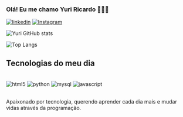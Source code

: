 ### Olá! Eu me chamo Yuri Ricardo 🚀👋🏻

[![linkedin](https://img.shields.io/badge/LinkedIn-0077B5?style=for-the-badge&logo=linkedin&logoColor=white)](https://www.linkedin.com/in/yuri-ricardo-renosto-a5a478246/recent-activity/all/)
[![Instagram](https://img.shields.io/badge/Instagram-E4405F?style=for-the-badge&logo=instagram&logoColor=white)](https://instagram.com/ricard.yuri)

![Yuri GitHub stats](https://github-readme-stats.vercel.app/api?username=YuriRicardo&show_icons=true&theme=radical)

![Top Langs](https://github-readme-stats.vercel.app/api/top-langs/?username=YuriRicardo&hide=javascript,html)

## Tecnologias do meu dia

<div style="display: inline_block"><br/>
  <img align="center" alt="html5" src="https://img.shields.io/badge/HTML5-E34F26?style=for-the-badge&logo=html5&logoColor=white">
  <img align="center" alt="python" src="https://img.shields.io/badge/Python-3776AB?style=for-the-badge&logo=python&logoColor=white">
  <img align="center" alt="mysql" src="https://img.shields.io/badge/MySQL-00000F?style=for-the-badge&logo=mysql&logoColor=white">
  <img align="center" alt="javascript" src="https://img.shields.io/badge/JavaScript-F7DF1E?style=for-the-badge&logo=javascript&logoColor=black">
</div><br/>

Apaixonado por tecnologia, querendo aprender cada dia mais e mudar vidas através da programação.

